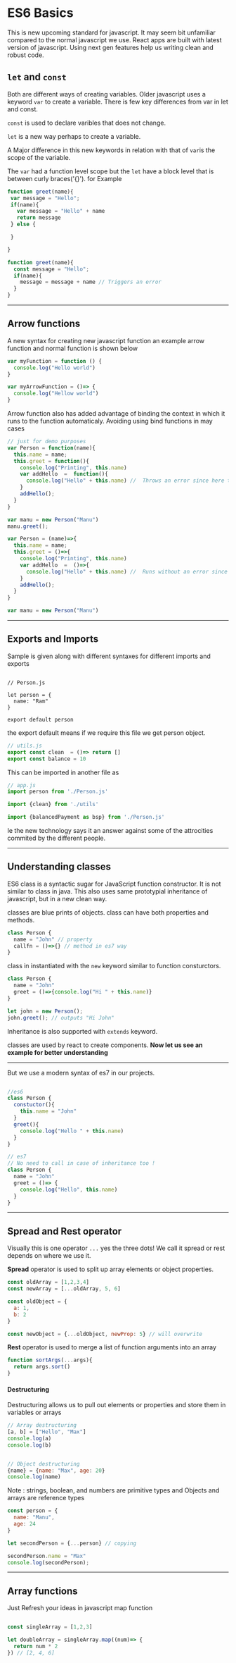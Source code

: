 
# ES6 Basics
This is new upcoming standard for javascript. It may seem bit unfamiliar compared to the normal javascript we use. React apps are built with latest version of javascript. Using next gen features help us writing clean and robust code.

## `let` and `const`
 Both are different ways of creating variables. Older javascript uses a keyword `var` to create a variable. There is few key differences from var in let and const.

 `const` is used to declare varibles that does not change.

 `let` is a new way perhaps to create a variable. 

 A Major difference in this new keywords in relation with that of `var`is the scope of the variable. 

The `var` had a function level scope but the `let` have a block level that is between curly braces('{}').
 for Example
 ```javascript
function greet(name){
  var message = "Hello";
  if(name){
    var message = "Hello" + name
    return message
  } else {

  }

}
 ```

 ```javascript
 function greet(name){
   const message = "Hello";
   if(name){
     message = message + name // Triggers an error
   }
 }
 ```
 ---
## Arrow functions
A new syntax for creating new javascript function an example arrow function and normal function is shown below
```javascript
var myFunction = function () {
  console.log("Hello world")
}

var myArrowFunction = ()=> {
  console.log("Hellow world")
}
```

Arrow function also has added advantage of binding the context in which it runs to the function automaticaly. Avoiding using bind functions in may cases

```javascript
// just for demo purposes
var Person = function(name){
  this.name = name;
  this.greet = function(){
    console.log("Printing", this.name)
    var addHello  =  function(){
      console.log("Hello" + this.name) //  Throws an error since here this will be window
    }
    addHello();
  }
}

var manu = new Person("Manu")
manu.greet();
```

```javascript
var Person = (name)=>{
  this.name = name;
  this.greet = ()=>{
    console.log("Printing", this.name)
    var addHello  =  ()=>{
      console.log("Hello" + this.name) //  Runs without an error since this is already binded.
    }
    addHello();
  }
}

var manu = new Person("Manu")
```
---
## Exports and Imports
Sample is given along with different syntaxes for different imports and exports
```es6

// Person.js

let person = {
  name: "Ram"
}

export default person
```
the export default means if we require this file we get person object.

```javascript
// utils.js
export const clean  = ()=> return []
export const balance = 10
```

This can be imported in another file as
```javascript
// app.js
import person from './Person.js'

import {clean} from './utils'

import {balancedPayment as bsp} from './Person.js'
```

Ie the new technology says it an answer against some of the attrocities commited by the different people. 

---
## Understanding classes
ES6 class is a syntactic sugar for JavaScript function constructor. It is not similar to class in java. This also uses same prototypial inheritance of javascript, but in a new clean way.

classes are blue prints of objects. class can have both properties and methods.
```javascript
class Person {
  name = "John" // property
  callfn = ()=>{} // method in es7 way
}
```
class in instantiated with the `new` keyword similar to function consturctors.
```javascript
class Person {
  name = "John" 
  greet = ()=>{console.log("Hi " + this.name)} 
}

let john = new Person();
john.greet(); // outputs "Hi John"
```

Inheritance is also supported with `extends` keyword.

classes are used by react to create components.
**Now let us see an example for better understanding**
***

But we use a modern syntax of es7 in our projects.

```javascript

//es6 
class Person {
  constuctor(){
    this.name = "John"
  }
  greet(){
    console.log("Hello " + this.name)
  }
}

// es7
// No need to call in case of inheritance too !
class Person {
  name = "John"
  greet = ()=> {
    console.log("Hello", this.name)
  }
}

```
---


## Spread and Rest operator
Visually this is one operator `...` yes the three dots! We call it spread or rest depends on where we use it.

**Spread** operator is used to split up array elements or object properties.

```javascript
const oldArray = [1,2,3,4]
const newArray = [...oldArray, 5, 6]

const oldObject = {
  a: 1,
  b: 2
}

const newObject = {...oldObject, newProp: 5} // will overwrite
```

**Rest** operator is used to merge a list of function arguments into an array

```javascript
function sortArgs(...args){
  return args.sort()
}
```

#### Destructuring
Destructuring allows us to pull out elements or properties and store them in variables or arrays

```javascript
// Array destructuring
[a, b] = ["Hello", "Max"]
console.log(a)
console.log(b)


// Object destructuring
{name} = {name: "Max", age: 20}
console.log(name)
```

Note : strings, boolean, and numbers are primitive types and Objects and arrays are reference types

```javascript
const person = {
  name: "Manu",
  age: 24
}

let secondPerson = {...person} // copying

secondPerson.name = "Max"
console.log(secondPerson);

```

----
## Array functions

Just Refresh your ideas in javascript map function

```javascript

const singleArray = [1,2,3]

let doubleArray = singleArray.map((num)=> {
  return num * 2
}) // [2, 4, 6]
```